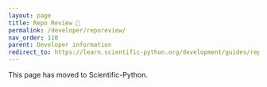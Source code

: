 ```yaml
---
layout: page
title: Repo Review 🔗
permalink: /developer/reporeview/
nav_order: 110
parent: Developer information
redirect_to: https://learn.scientific-python.org/development/guides/repo-review/
---
```


This page has moved to Scientific-Python.
